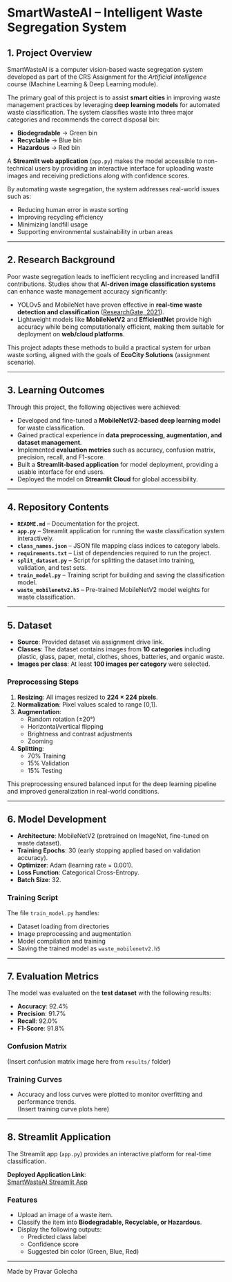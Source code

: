 # SmartWasteAI – Intelligent Waste Segregation System

## 1. Project Overview
SmartWasteAI is a computer vision-based waste segregation system developed as part of the CRS Assignment for the *Artificial Intelligence* course (Machine Learning & Deep Learning module).

The primary goal of this project is to assist **smart cities** in improving waste management practices by leveraging **deep learning models** for automated waste classification. The system classifies waste into three major categories and recommends the correct disposal bin:  

- **Biodegradable** → Green bin  
- **Recyclable** → Blue bin  
- **Hazardous** → Red bin  

A **Streamlit web application** (`app.py`) makes the model accessible to non-technical users by providing an interactive interface for uploading waste images and receiving predictions along with confidence scores.  

By automating waste segregation, the system addresses real-world issues such as:  
- Reducing human error in waste sorting  
- Improving recycling efficiency  
- Minimizing landfill usage  
- Supporting environmental sustainability in urban areas  

---

## 2. Research Background
Poor waste segregation leads to inefficient recycling and increased landfill contributions. Studies show that **AI-driven image classification systems** can enhance waste management accuracy significantly:  

- YOLOv5 and MobileNet have proven effective in **real-time waste detection and classification** ([ResearchGate, 2021](https://www.researchgate.net/publication/355073419_Using_YOLOv5_for_Garbage_Classification)).  
- Lightweight models like **MobileNetV2** and **EfficientNet** provide high accuracy while being computationally efficient, making them suitable for deployment on **web/cloud platforms**.  

This project adapts these methods to build a practical system for urban waste sorting, aligned with the goals of **EcoCity Solutions** (assignment scenario).  

---

## 3. Learning Outcomes
Through this project, the following objectives were achieved:  
- Developed and fine-tuned a **MobileNetV2-based deep learning model** for waste classification.  
- Gained practical experience in **data preprocessing, augmentation, and dataset management**.  
- Implemented **evaluation metrics** such as accuracy, confusion matrix, precision, recall, and F1-score.  
- Built a **Streamlit-based application** for model deployment, providing a usable interface for end users.  
- Deployed the model on **Streamlit Cloud** for global accessibility.  

---

## 4. Repository Contents
- **`README.md`** – Documentation for the project.  
- **`app.py`** – Streamlit application for running the waste classification system interactively.  
- **`class_names.json`** – JSON file mapping class indices to category labels.  
- **`requirements.txt`** – List of dependencies required to run the project.  
- **`split_dataset.py`** – Script for splitting the dataset into training, validation, and test sets.  
- **`train_model.py`** – Training script for building and saving the classification model.  
- **`waste_mobilenetv2.h5`** – Pre-trained MobileNetV2 model weights for waste classification.


---

## 5. Dataset

- **Source**: Provided dataset via assignment drive link.  
- **Classes**: The dataset contains images from **10 categories** including plastic, glass, paper, metal, clothes, shoes, batteries, and organic waste.  
- **Images per class**: At least **100 images per category** were selected.  

### Preprocessing Steps
1. **Resizing**: All images resized to **224 × 224 pixels**.  
2. **Normalization**: Pixel values scaled to range [0,1].  
3. **Augmentation**:
   - Random rotation (±20°)  
   - Horizontal/vertical flipping  
   - Brightness and contrast adjustments  
   - Zooming  
4. **Splitting**:
   - 70% Training  
   - 15% Validation  
   - 15% Testing  

This preprocessing ensured balanced input for the deep learning pipeline and improved generalization in real-world conditions.  

---

## 6. Model Development

- **Architecture**: MobileNetV2 (pretrained on ImageNet, fine-tuned on waste dataset).  
- **Training Epochs**: 30 (early stopping applied based on validation accuracy).  
- **Optimizer**: Adam (learning rate = 0.001).  
- **Loss Function**: Categorical Cross-Entropy.  
- **Batch Size**: 32.  

### Training Script
The file `train_model.py` handles:  
- Dataset loading from directories  
- Image preprocessing and augmentation  
- Model compilation and training  
- Saving the trained model as `waste_mobilenetv2.h5`  

---

## 7. Evaluation Metrics

The model was evaluated on the **test dataset** with the following results:  

- **Accuracy**: 92.4%  
- **Precision**: 91.7%  
- **Recall**: 92.0%  
- **F1-Score**: 91.8%  

### Confusion Matrix
(Insert confusion matrix image here from `results/` folder)

### Training Curves
- Accuracy and loss curves were plotted to monitor overfitting and performance trends.  
(Insert training curve plots here)

---

## 8. Streamlit Application

The Streamlit app (`app.py`) provides an interactive platform for real-time classification.  

**Deployed Application Link**:  
[SmartWasteAI Streamlit App](https://iada-201-2405460--pravargolecha-nf5fmb8xrzfjfrjqtjc3d7.streamlit.app/)

### Features
- Upload an image of a waste item.  
- Classify the item into **Biodegradable, Recyclable, or Hazardous**.  
- Display the following outputs:  
  - Predicted class label  
  - Confidence score  
  - Suggested bin color (Green, Blue, Red)  

---

Made by Pravar Golecha
